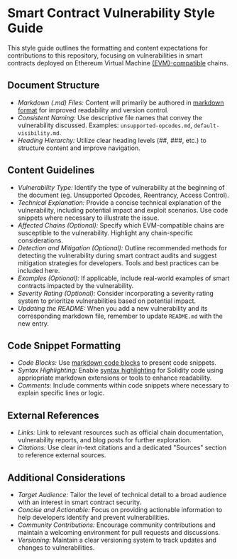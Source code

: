 # Smart Contract Vulnerability Style Guide
This style guide outlines the formatting and content expectations for contributions to this repository, focusing on vulnerabilities in smart contracts deployed on Ethereum Virtual Machine [(EVM)-compatible](https://ethereum.org/en/developers/docs/evm/) chains.

## Document Structure
- *Markdown (.md) Files:* Content will primarily be authored in [markdown format](https://docs.github.com/en/get-started/writing-on-github/getting-started-with-writing-and-formatting-on-github/basic-writing-and-formatting-syntax) for improved readability and version control.
- *Consistent Naming:* Use descriptive file names that convey the vulnerability discussed. Examples: `unsupported-opcodes.md`, `default-visibility.md`.
- *Heading Hierarchy:* Utilize clear heading levels (##, ###, etc.) to structure content and improve navigation. 

## Content Guidelines
- *Vulnerability Type:* Identify the type of vulnerability at the beginning of the document (eg. Unsupported Opcodes, Reentrancy, Access Control).
- *Technical Explanation:* Provide a concise technical explanation of the vulnerability, including potential impact and exploit scenarios. Use code snippets where necessary to illustrate the issue.
- *Affected Chains (Optional):* Specify which EVM-compatible chains are susceptible to the vulnerability. Highlight any chain-specific considerations. 
- *Detection and Mitigation (Optional):* Outline recommended methods for detecting the vulnerability during smart contract audits and suggest mitigation strategies for developers. Tools and best practices can be included here. 
- *Examples (Optional):* If applicable, include real-world examples of smart contracts impacted by the vulnerability.
- *Severity Rating (Optional):* Consider incorporating a severity rating system to prioritize vulnerabilities based on potential impact.
- *Updating the README:* When you add a new vulnerability and its corresponding markdown file, remember to update `README.md` with the new entry. 

## Code Snippet Formatting
- *Code Blocks:* Use [markdown code blocks](https://docs.github.com/en/get-started/writing-on-github/working-with-advanced-formatting/creating-and-highlighting-code-blocks) to present code snippets.
- *Syntax Highlighting:* Enable [syntax highlighting](https://docs.github.com/en/get-started/writing-on-github/working-with-advanced-formatting/creating-and-highlighting-code-blocks#syntax-highlighting) for Solidity code using appriopriate markdown extensions or tools to enhance readability. 
- *Comments:* Include comments within code snippets where necessary to explain specific lines or logic.

## External References
- *Links:* Link to relevant resources such as official chain documentation, vulnerability reports, and blog posts for further exploration. 
- *Citations:* Use clear in-text citations and a dedicated "Sources" section to reference external sources. 

## Additional Considerations
- *Target Audience:* Tailor the level of technical detail to a broad audience with an interest in smart contract security. 
- *Concise and Actionable:* Focus on providing actionable information to help developers identify and prevent vulnerabilities.
- *Community Contributions:* Encourage community contributions and maintain a welcoming environment for pull requests and discussions. 
- *Versioning:* Maintain a clear versioning system to track updates and changes to vulnerabilities. 